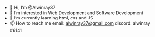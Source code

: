 - 👋 Hi, I’m @Alwinray37
- 👀 I’m interested in Web Development and Software Development
- 🌱 I’m currently learning html, css and JS
- 📫 How to reach me 
      email: alwinray37@gmail.com
      discord: alwinray #6141
      

<!---
Alwinray37/Alwinray37 is a ✨ special ✨ repository because its `README.md` (this file) appears on your GitHub profile.
You can click the Preview link to take a look at your changes.
--->
